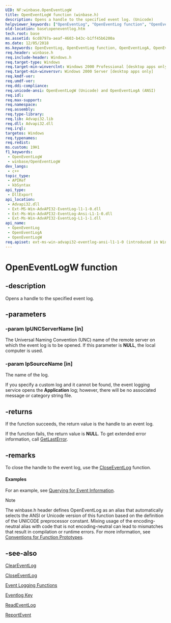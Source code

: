 ```yaml
---
UID: NF:winbase.OpenEventLogW
title: OpenEventLogW function (winbase.h)
description: Opens a handle to the specified event log. (Unicode)
helpviewer_keywords: ["OpenEventLog", "OpenEventLog function", "OpenEventLogW", "_win32_openeventlog", "base.openeventlog", "winbase/OpenEventLog", "winbase/OpenEventLogW"]
old-location: base\openeventlog.htm
tech.root: base
ms.assetid: 6cd8797a-aeaf-4603-b43c-b1ff45b6200a
ms.date: 12/05/2018
ms.keywords: OpenEventLog, OpenEventLog function, OpenEventLogA, OpenEventLogW, _win32_openeventlog, base.openeventlog, winbase/OpenEventLog, winbase/OpenEventLogA, winbase/OpenEventLogW
req.header: winbase.h
req.include-header: Windows.h
req.target-type: Windows
req.target-min-winverclnt: Windows 2000 Professional [desktop apps only]
req.target-min-winversvr: Windows 2000 Server [desktop apps only]
req.kmdf-ver: 
req.umdf-ver: 
req.ddi-compliance: 
req.unicode-ansi: OpenEventLogW (Unicode) and OpenEventLogA (ANSI)
req.idl: 
req.max-support: 
req.namespace: 
req.assembly: 
req.type-library: 
req.lib: Advapi32.lib
req.dll: Advapi32.dll
req.irql: 
targetos: Windows
req.typenames: 
req.redist: 
ms.custom: 19H1
f1_keywords:
 - OpenEventLogW
 - winbase/OpenEventLogW
dev_langs:
 - c++
topic_type:
 - APIRef
 - kbSyntax
api_type:
 - DllExport
api_location:
 - Advapi32.dll
 - Ext-MS-Win-AdvAPI32-EventLog-l1-1-0.dll
 - Ext-Ms-Win-AdvAPI32-EventLog-Ansi-L1-1-0.dll
 - Ext-Ms-Win-AdvAPI32-EventLog-L1-1-1.dll
api_name:
 - OpenEventLog
 - OpenEventLogA
 - OpenEventLogW
req.apiset: ext-ms-win-advapi32-eventlog-ansi-l1-1-0 (introduced in Windows 10, version 10.0.10240)
---
```


# OpenEventLogW function


## -description

Opens a handle to the specified event log.

## -parameters

### -param lpUNCServerName [in]

The Universal Naming Convention (UNC) name of the remote server on which the event log is to be opened. If this parameter is <b>NULL</b>, the local computer is used.

### -param lpSourceName [in]

The name of the log. 

If you specify a custom log and it cannot be found, the event logging service opens the <b>Application</b> log; however, there will be no associated message or category string file.

## -returns

If the function succeeds, the return value is the handle to an event log.
						

If the function fails, the return value is <b>NULL</b>. To get extended error information, call 
<a href="/windows/desktop/api/errhandlingapi/nf-errhandlingapi-getlasterror">GetLastError</a>.

## -remarks

To close the handle to the event log, use the 
<a href="/windows/desktop/api/winbase/nf-winbase-closeeventlog">CloseEventLog</a> function.


#### Examples

For an example, see 
<a href="/windows/desktop/EventLog/querying-for-event-source-messages">Querying for Event Information</a>.

<div class="code"></div>




> [!NOTE]
> The winbase.h header defines OpenEventLog as an alias that automatically selects the ANSI or Unicode version of this function based on the definition of the UNICODE preprocessor constant. Mixing usage of the encoding-neutral alias with code that is not encoding-neutral can lead to mismatches that result in compilation or runtime errors. For more information, see [Conventions for Function Prototypes](/windows/win32/intl/conventions-for-function-prototypes).

## -see-also

<a href="/windows/desktop/api/winbase/nf-winbase-cleareventloga">ClearEventLog</a>



<a href="/windows/desktop/api/winbase/nf-winbase-closeeventlog">CloseEventLog</a>



<a href="/windows/desktop/EventLog/event-logging-functions">Event Logging Functions</a>



<a href="/windows/desktop/EventLog/eventlog-key">Eventlog Key</a>



<a href="/windows/desktop/api/winbase/nf-winbase-readeventloga">ReadEventLog</a>



<a href="/windows/desktop/api/winbase/nf-winbase-reporteventa">ReportEvent</a>
